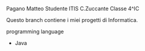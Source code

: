 Pagano Matteo
Studente ITIS C.Zuccante Classe 4^IC

Questo branch contiene i miei progetti di Informatica.

programming language
- Java
